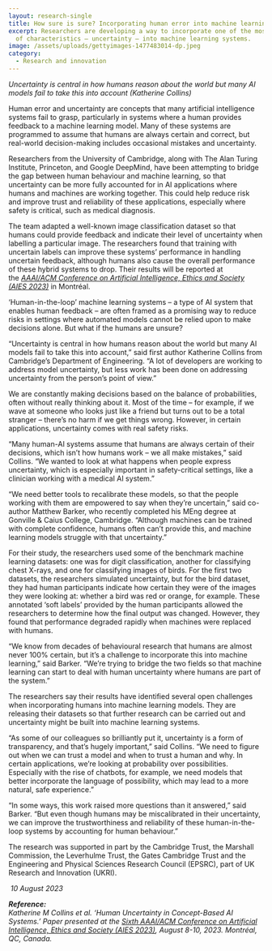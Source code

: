```yaml
---
layout: research-single
title: How sure is sure? Incorporating human error into machine learning
excerpt: Researchers are developing a way to incorporate one of the most human
  of characteristics – uncertainty – into machine learning systems.
image: /assets/uploads/gettyimages-1477483014-dp.jpeg
category: 
  - Research and innovation
---
```

*Uncertainty is central in how humans reason about the world but many AI models fail to take this into account (Katherine Collins)*

Human error and uncertainty are concepts that many artificial intelligence systems fail to grasp, particularly in systems where a human provides feedback to a machine learning model. Many of these systems are programmed to assume that humans are always certain and correct, but real-world decision-making includes occasional mistakes and uncertainty.

Researchers from the University of Cambridge, along with The Alan Turing Institute, Princeton, and Google DeepMind, have been attempting to bridge the gap between human behaviour and machine learning, so that uncertainty can be more fully accounted for in AI applications where humans and machines are working together. This could help reduce risk and improve trust and reliability of these applications, especially where safety is critical, such as medical diagnosis.

The team adapted a well-known image classification dataset so that humans could provide feedback and indicate their level of uncertainty when labelling a particular image. The researchers found that training with uncertain labels can improve these systems’ performance in handling uncertain feedback, although humans also cause the overall performance of these hybrid systems to drop. Their results will be reported at the *[AAAI/ACM Conference on Artificial Intelligence, Ethics and Society (AIES 2023)](https://www.aies-conference.com/2023/)* in Montréal.

‘Human-in-the-loop’ machine learning systems – a type of AI system that enables human feedback – are often framed as a promising way to reduce risks in settings where automated models cannot be relied upon to make decisions alone. But what if the humans are unsure?

“Uncertainty is central in how humans reason about the world but many AI models fail to take this into account,” said first author Katherine Collins from Cambridge’s Department of Engineering. “A lot of developers are working to address model uncertainty, but less work has been done on addressing uncertainty from the person’s point of view.”

We are constantly making decisions based on the balance of probabilities, often without really thinking about it. Most of the time – for example, if we wave at someone who looks just like a friend but turns out to be a total stranger – there’s no harm if we get things wrong. However, in certain applications, uncertainty comes with real safety risks.

“Many human-AI systems assume that humans are always certain of their decisions, which isn’t how humans work – we all make mistakes,” said Collins. “We wanted to look at what happens when people express uncertainty, which is especially important in safety-critical settings, like a clinician working with a medical AI system.”

“We need better tools to recalibrate these models, so that the people working with them are empowered to say when they’re uncertain,” said co-author Matthew Barker, who recently completed his MEng degree at Gonville & Caius College, Cambridge. “Although machines can be trained with complete confidence, humans often can’t provide this, and machine learning models struggle with that uncertainty.”

For their study, the researchers used some of the benchmark machine learning datasets: one was for digit classification, another for classifying chest X-rays, and one for classifying images of birds. For the first two datasets, the researchers simulated uncertainty, but for the bird dataset, they had human participants indicate how certain they were of the images they were looking at: whether a bird was red or orange, for example. These annotated ‘soft labels’ provided by the human participants allowed the researchers to determine how the final output was changed. However, they found that performance degraded rapidly when machines were replaced with humans.

“We know from decades of behavioural research that humans are almost never 100% certain, but it’s a challenge to incorporate this into machine learning,” said Barker. “We’re trying to bridge the two fields so that machine learning can start to deal with human uncertainty where humans are part of the system.”

The researchers say their results have identified several open challenges when incorporating humans into machine learning models. They are releasing their datasets so that further research can be carried out and uncertainty might be built into machine learning systems.  

“As some of our colleagues so brilliantly put it, uncertainty is a form of transparency, and that’s hugely important,” said Collins. “We need to figure out when we can trust a model and when to trust a human and why. In certain applications, we’re looking at probability over possibilities. Especially with the rise of chatbots, for example, we need models that better incorporate the language of possibility, which may lead to a more natural, safe experience.”

“In some ways, this work raised more questions than it answered,” said Barker. “But even though humans may be miscalibrated in their uncertainty, we can improve the trustworthiness and reliability of these human-in-the-loop systems by accounting for human behaviour.”

The research was supported in part by the Cambridge Trust, the Marshall Commission, the Leverhulme Trust, the Gates Cambridge Trust and the Engineering and Physical Sciences Research Council (EPSRC), part of UK Research and Innovation (UKRI).

 *10 August 2023*

***Reference:**\
Katherine M Collins et al. ‘Human Uncertainty in Concept-Based AI Systems.’ Paper presented at the [Sixth AAAI/ACM Conference on Artificial Intelligence, Ethics and Society (AIES 2023)](https://www.aies-conference.com/2023/), August 8-10, 2023. Montréal, QC, Canada.*